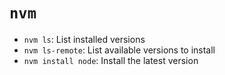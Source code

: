 # `nvm`

* `nvm ls`: List installed versions
* `nvm ls-remote`: List available versions to install
* `nvm install node`: Install the latest version
